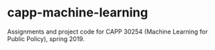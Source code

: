 # capp-machine-learning
Assignments and project code for CAPP 30254 (Machine Learning for Public Policy), spring 2019.
